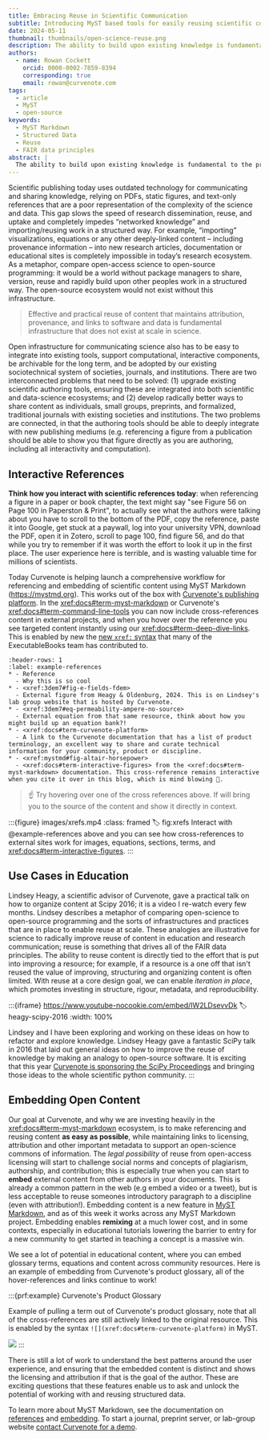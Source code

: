 ```yaml
---
title: Embracing Reuse in Scientific Communication
subtitle: Introducing MyST based tools for easily reusing scientific content
date: 2024-05-11
thumbnail: thumbnails/open-science-reuse.png
description: The ability to build upon existing knowledge is fundamental to the process of science. Yet, despite the rapid advancement of science, the methods for citing and referencing content have remained surprisingly static. Curvenote is introducing new tools in MyST Markdown to create rich references and embed open-access content.
authors:
  - name: Rowan Cockett
    orcid: 0000-0002-7859-8394
    corresponding: true
    email: rowan@curvenote.com
tags:
  - article
  - MyST
  - open-source
keywords:
  - MyST Markdown
  - Structured Data
  - Reuse
  - FAIR data principles
abstract: |
  The ability to build upon existing knowledge is fundamental to the process of science. Yet, despite the rapid advancement of science, the methods for citing and referencing content have remained surprisingly static. Today, we're on the brink of transforming how we interact with scientific literature and educational content. Over the past few months the Curvenote team has been working in the <xref:docs#term-myst-markdown> ecosystem to simplify the ways to reference and embed figures directly into publications. We are starting this process by integrating a [simple markdown syntax for hover-references](xref:mystmd#tbl:syntax-xref), which aims to not only streamline referencing academic citations but also enhance the readability and interactive capacity of scholarly articles. This blog post explores the importance of scientific reuse, as the driving FAIR principle, and introduces new tools to reshape how knowledge is reused, shared, and improved in the scientific community.
---
```


Scientific publishing today uses outdated technology for communicating and sharing knowledge, relying on PDFs, static figures, and text-only references that are a poor representation of the complexity of the science and data. This gap slows the speed of research dissemination, reuse, and uptake and completely impedes “networked knowledge” and importing/reusing work in a structured way. For example, “importing” visualizations, equations or any other deeply-linked content – including provenance information – into new research articles, documentation or educational sites is completely impossible in today’s research ecosystem. As a metaphor, compare open-access science to open-source programming: it would be a world without package managers to share, version, reuse and rapidly build upon other peoples work in a structured way. The open-source ecosystem would not exist without this infrastructure.

> Effective and practical reuse of content that maintains attribution, provenance, and links to software and data is fundamental infrastructure that does not exist at scale in science.

Open infrastructure for communicating science also has to be easy to integrate into existing tools, support computational, interactive components, be archivable for the long term, and be adopted by our existing sociotechnical system of societies, journals, and institutions. There are two interconnected problems that need to be solved: (1) upgrade existing scientific authoring tools, ensuring these are integrated into both scientific and data-science ecosystems; and (2) develop radically better ways to share content as individuals, small groups, preprints, and formalized, traditional journals with existing societies and institutions. The two problems are connected, in that the authoring tools should be able to deeply integrate with new publishing mediums (e.g. referencing a figure from a publication should be able to show you that figure directly as you are authoring, including all interactivity and computation).

## Interactive References

**Think how you interact with scientific references today**: when referencing a figure in a paper or book chapter, the text might say "see Figure 56 on Page 100 in Paperston & Print", to actually see what the authors were talking about you have to scroll to the bottom of the PDF, copy the reference, paste it into Google, get stuck at a paywall, log into your university VPN, download the PDF, open it in Zotero, scroll to page 100, find figure 56, and do that while you try to remember if it was worth the effort to look it up in the first place. The user experience here is terrible, and is wasting valuable time for millions of scientists.

Today Curvenote is helping launch a comprehensive workflow for referencing and embedding of scientific content using MyST Markdown (https://mystmd.org). This works out of the box with [Curvenote's publishing platform](xref:docs#term-curvenote-platform). In the <xref:docs#term-myst-markdown> or Curvenote's <xref:docs#term-command-line-tools> you can now include cross-references content in external projects, and when you hover over the reference you see targeted content instantly using our <xref:docs#term-deep-dive-links>. This is enabled by new the [new `xref:` syntax](xref:mystmd#tbl:syntax-xref) that many of the ExecutableBooks team has contributed to.

```{list-table} Examples of hover references to instantly access open-science content.
:header-rows: 1
:label: example-references
* - Reference
  - Why this is so cool
* - <xref:3dem7#fig-e-fields-fdem>
  - External figure from Heagy & Oldenburg, 2024. This is on Lindsey's lab group website that is hosted by Curvenote.
* - <xref:3dem7#eq-permeability-ampere-no-source>
  - External equation from that same resource, think about how you might build up an equation bank?!
* - <xref:docs#term-curvenote-platform>
  - A link to the Curvenote documentation that has a list of product terminology, an excellent way to share and curate technical information for your community, product or discipline.
* - <xref:mystmd#fig-altair-horsepower>
  - <xref:docs#term-interactive-figures> from the <xref:docs#term-myst-markdown> documentation. This cross-reference remains interactive when you cite it over in this blog, which is mind blowing 🤯.
```

> ☝️ Try hovering over one of the cross references above. If will bring you to the source of the content and show it directly in context.

:::{figure} images/xrefs.mp4
:class: framed
:label: fig:xrefs
Interact with @example-references above and you can see how cross-references to external sites work for images, equations, sections, terms, and <xref:docs#term-interactive-figures>.
:::

## Use Cases in Education

Lindsey Heagy, a scientific advisor of Curvenote, gave a practical talk on how to organize content at Scipy 2016; it is a video I re-watch every few months. Lindsey describes a metaphor of comparing open-science to open-source programming and the sorts of infrastructures and practices that are in place to enable reuse at scale. These analogies are illustrative for science to radically improve reuse of content in education and research communication; reuse is something that drives all of the FAIR data principles. The ability to reuse content is directly tied to the effort that is put into improving a resource; for example, if a resource is a one off that isn't reused the value of improving, structuring and organizing content is often limited. With reuse at a core design goal, we can enable _iteration in place_, which promotes investing in structure, rigour, metadata, and reproducibility.

:::{iframe} https://www.youtube-nocookie.com/embed/IW2LDsevvDk
:label: heagy-scipy-2016
:width: 100%

Lindsey and I have been exploring and working on these ideas on how to refactor and explore knowledge. Lindsey Heagy gave a fantastic SciPy talk in 2016 that laid out general ideas on how to improve the reuse of knowledge by making an analogy to open-source software. It is exciting that this year [Curvenote is sponsoring the SciPy Proceedings](https://curvenote.com/news/curvenote-sponsors-scipy-proceedings-2024) and bringing those ideas to the whole scientific python community.
:::

## Embedding Open Content

Our goal at Curvenote, and why we are investing heavily in the <xref:docs#term-myst-markdown> ecosystem, is to make referencing and reusing content **as easy as possible**, while maintaining links to licensing, attribution and other important metadata to support an open-science commons of information. The _legal possibility_ of reuse from open-access licensing will start to challenge social norms and concepts of plagiarism, authorship, and contribution; this is especially true when you can start to **embed** external content from other authors in your documents. This is already a common pattern in the web (e.g embed a video or a tweet), but is less acceptable to reuse someones introductory paragraph to a discipline (even with attribution!). Embedding content is a new feature in [MyST Markdown](https://mystmd.org/guide/embed#embed-from-external-myst-projects), and as of this week it works across any MyST Markdown project. Embedding enables **remixing** at a much lower cost, and in some contexts, especially in educational tutorials lowering the barrier to entry for a new community to get started in teaching a concept is a massive win.

We see a lot of potential in educational content, where you can embed glossary terms, equations and content across community resources. Here is an example of embedding from Curvenote's product glossary, all of the hover-references and links continue to work!

:::{prf:example} Curvenote's Product Glossary

Example of pulling a term out of Curvenote's product glossary, note that all of the cross-references are still actively linked to the original resource. This is enabled by the syntax `![](xref:docs#term-curvenote-platform)` in MyST.

![](xref:docs#term-curvenote-platform)
:::

There is still a lot of work to understand the best patterns around the user experience, and ensuring that the embedded content is distinct and shows the licensing and attribution if that is the goal of the author. These are exciting questions that these features enable us to ask and unlock the potential of working with and reusing structured data.

To learn more about MyST Markdown, see the documentation on [references](https://mystmd.org/guide/external-references#myst-xref) and [embedding](https://mystmd.org/guide/embed#embed-from-external-myst-projects). To start a journal, preprint server, or lab-group website [contact Curvenote for a demo](https://curvenote.com/demo).
